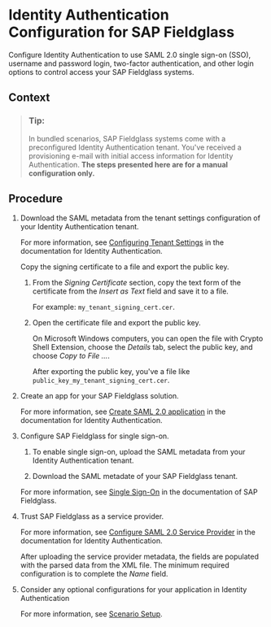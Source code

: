 <!-- loio05f51f3128124693a1da0faf503060c6 -->

# Identity Authentication Configuration for SAP Fieldglass

Configure Identity Authentication to use SAML 2.0 single sign-on \(SSO\), username and password login, two-factor authentication, and other login options to control access your SAP Fieldglass systems.



<a name="loio05f51f3128124693a1da0faf503060c6__context_zmd_nck_4rb"/>

## Context

> ### Tip:  
> In bundled scenarios, SAP Fieldglass systems come with a preconfigured Identity Authentication tenant. You've received a provisioning e-mail with initial access information for Identity Authentication. **The steps presented here are for a manual configuration only.**



<a name="loio05f51f3128124693a1da0faf503060c6__steps_gjb_55q_lrb"/>

## Procedure

1.  Download the SAML metadata from the tenant settings configuration of your Identity Authentication tenant.

    For more information, see [Configuring Tenant Settings](https://help.sap.com/docs/IDENTITY_AUTHENTICATION/6d6d63354d1242d185ab4830fc04feb1/e81a19b0067f4646982d7200a8dab3ca.html?version=Cloud) in the documentation for Identity Authentication.

    Copy the signing certificate to a file and export the public key.

    1.  From the *Signing Certificate* section, copy the text form of the certificate from the *Insert as Text* field and save it to a file.

        For example: `my_tenant_signing_cert.cer`.

    2.  Open the certificate file and export the public key.

        On Microsoft Windows computers, you can open the file with Crypto Shell Extension, choose the *Details* tab, select the public key, and choose *Copy to File …*.

        After exporting the public key, you've a file like `public_key_my_tenant_signing_cert.cer`.


2.  Create an app for your SAP Fieldglass solution.

    For more information, see [Create SAML 2.0 application](https://help.sap.com/docs/IDENTITY_AUTHENTICATION/6d6d63354d1242d185ab4830fc04feb1/fe3102ad92d94baa955ffa06b86d2cfa.html?version=Cloud) in the documentation for Identity Authentication.

3.  Configure SAP Fieldglass for single sign-on.

    1.  To enable single sign-on, upload the SAML metadata from your Identity Authentication tenant.

    2.  Download the SAML metadate of your SAP Fieldglass tenant.


    For more information, see [Single Sign-On](https://help.sap.com/viewer/73c0a1be6aaa46ef9b66b1c3f28a77f4/cloud/en-US/3ea269afd914434e91c292896da56272.html) in the documentation of SAP Fieldglass.

4.  Trust SAP Fieldglass as a service provider.

    For more information, see [Configure SAML 2.0 Service Provider](https://help.sap.com/docs/IDENTITY_AUTHENTICATION/6d6d63354d1242d185ab4830fc04feb1/51f1f7550dc24aa99cbf84d1e96e2ad5.html?version=Cloud) in the documentation for Identity Authentication.

    After uploading the service provider metadata, the fields are populated with the parsed data from the XML file. The minimum required configuration is to complete the *Name* field.

5.  Consider any optional configurations for your application in Identity Authentication

    For more information, see [Scenario Setup](../40-scenario-setup/scenario-setup-ae9137c.md).



